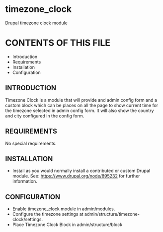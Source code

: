 # timezone_clock
Drupal timezone clock module

# CONTENTS OF THIS FILE

  - Introduction
  - Requirements
  - Installation
  - Configuration


## INTRODUCTION

Timezone Clock is a module that will provide and admin config form and
a custom block which can be places on all the page to show current time
for the timezone selected in admin config form.
It will also show the country and city configured in the config form.


## REQUIREMENTS

No special requirements.


## INSTALLATION

 * Install as you would normally install a contributed or custom Drupal module.
   See: https://www.drupal.org/node/895232 for further information.


## CONFIGURATION
 
 * Enable timezone_clock module in admin/modules.
 * Configure the timezone settings at admin/structure/timezone-clock/settings.
 * Place Timezone Clock Block in admin/structure/block